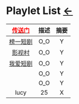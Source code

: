 <style type="text/css">
#content {margin-left: 5%;}
#content table {width:1200px;}
</style>

<script src="../../js/JQuery/jquery.min.js" type="text/javascript"></script>
<script type="text/javascript" charset="utf-8">
  // Creating custom :external selector
  $.expr[':'].external = function(obj){
      return !obj.href.match(/^mailto\:/)
              && (obj.hostname != location.hostname);
  };    
  
  $(function(){
    // Add 'external' CSS class to all external links
    $('a:external').addClass('external');

    // turn target into target=_blank for elements w external class
    $(".external").attr('target','_blank');

  })
</script>

# Playlet List [←](../index.md)

| [<font color="#ff0000">传送门</font>](../navigation.md) | 描述 | 摘要 |
|:---:|:---:|:---:|
| [榜一短剧](https://duanju.one/) | O_O | Y |
| [影视村](http://www.yingshicun.com/) | O_O | Y |
| [我爱短剧](https://www.woaiduanju.com/) | O_O | Y |
| []() | O_O | Y |
| []() | O_O | Y |
| lucy | 25 | X |
